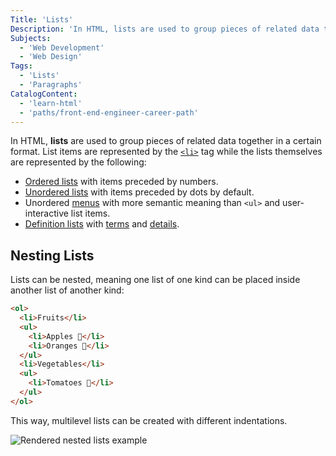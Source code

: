 ```yaml
---
Title: 'Lists'
Description: 'In HTML, lists are used to group pieces of related data together in a certain format.'
Subjects:
  - 'Web Development'
  - 'Web Design'
Tags:
  - 'Lists'
  - 'Paragraphs'
CatalogContent:
  - 'learn-html'
  - 'paths/front-end-engineer-career-path'
---
```


In HTML, **lists** are used to group pieces of related data together in a certain format. List items are represented by the [`<li>`](https://www.codecademy.com/resources/docs/html/elements/li) tag while the lists themselves are represented by the following:

- [Ordered lists](https://www.codecademy.com/resources/docs/html/elements/ol) with items preceded by numbers.
- [Unordered lists](https://www.codecademy.com/resources/docs/html/elements/ul) with items preceded by dots by default.
- Unordered [menus](https://www.codecademy.com/resources/docs/html/elements/menu) with more semantic meaning than `<ul>` and user-interactive list items.
- [Definition lists](https://www.codecademy.com/resources/docs/html/elements/dl) with [terms](https://www.codecademy.com/resources/docs/html/elements/dt) and [details](https://www.codecademy.com/resources/docs/html/elements/dd).

## Nesting Lists

Lists can be nested, meaning one list of one kind can be placed inside another list of another kind:

```html
<ol>
  <li>Fruits</li>
  <ul>
    <li>Apples 🍎</li>
    <li>Oranges 🍊</li>
  </ul>
  <li>Vegetables</li>
  <ul>
    <li>Tomatoes 🍅</li>
  </ul>
</ol>
```

This way, multilevel lists can be created with different indentations.

![Rendered nested lists example](https://raw.githubusercontent.com/Codecademy/docs/main/media/nested-lists-example.png)
